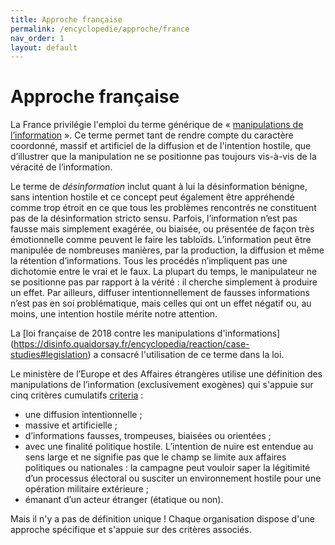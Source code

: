 ```yaml
---
title: Approche française
permalink: /encyclopedie/approche/france
nav_order: 1
layout: default
---
```


# Approche française

La France privilégie l'emploi du terme générique de « [manipulations de l’information](/encyclopedia/definitions) ». Ce terme permet tant de rendre compte du caractère coordonné, massif et artificiel de la diffusion et de l'intention hostile, que d’illustrer que la manipulation ne se positionne pas toujours vis-à-vis de la véracité de l’information.

Le terme de _désinformation_ inclut quant à lui la désinformation bénigne, sans intention hostile et ce concept peut également être appréhendé comme trop étroit en ce que tous les problèmes rencontrés ne constituent pas de la désinformation stricto sensu.
Parfois, l’information n’est pas fausse mais simplement exagérée, ou biaisée, ou présentée de façon très émotionnelle comme peuvent le faire les tabloïds.
L’information peut être manipulée de nombreuses manières, par la production, la diffusion et même la rétention d’informations. Tous les procédés n’impliquent pas une dichotomie entre le vrai et le faux. La plupart du temps, le manipulateur ne se positionne pas par rapport à la vérité : il cherche simplement à produire un effet.
Par ailleurs, diffuser intentionnellement de fausses informations n’est pas en soi problématique, mais celles qui ont un effet négatif ou, au moins, une intention hostile mérite notre attention.

La [loi française de 2018 contre les manipulations d'informations] (https://disinfo.quaidorsay.fr/encyclopedia/reaction/case-studies#legislation) a consacré l'utilisation de ce terme dans la loi.

Le ministère de l’Europe et des Affaires étrangères utilise une définition des manipulations de l’information (exclusivement exogènes) qui s'appuie sur cinq critères cumulatifs [criteria](/encyclopedia) :

- une diffusion intentionnelle ;
-	massive et artificielle ;
-	d’informations fausses, trompeuses, biaisées ou orientées ;
-	avec une finalité politique hostile. L’intention de nuire est entendue au sens large et ne signifie pas que le champ se limite aux affaires politiques ou nationales : la campagne peut vouloir saper la légitimité d’un processus électoral ou susciter un environnement hostile pour une opération militaire extérieure ;
-	émanant d’un acteur étranger (étatique ou non).

Mais il n'y a pas de définition unique ! Chaque organisation dispose d'une approche spécifique et s'appuie sur des critères associés.
